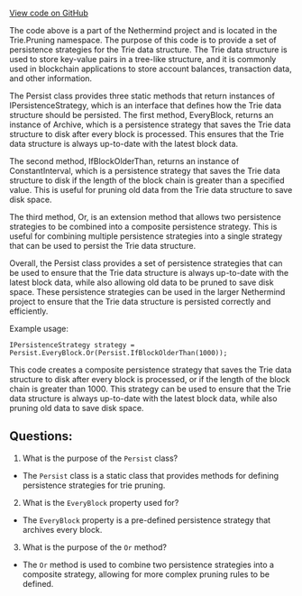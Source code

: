 [View code on GitHub](https://github.com/NethermindEth/nethermind/src/Nethermind/Nethermind.Trie/Pruning/Persist.cs)

The code above is a part of the Nethermind project and is located in the Trie.Pruning namespace. The purpose of this code is to provide a set of persistence strategies for the Trie data structure. The Trie data structure is used to store key-value pairs in a tree-like structure, and it is commonly used in blockchain applications to store account balances, transaction data, and other information.

The Persist class provides three static methods that return instances of IPersistenceStrategy, which is an interface that defines how the Trie data structure should be persisted. The first method, EveryBlock, returns an instance of Archive, which is a persistence strategy that saves the Trie data structure to disk after every block is processed. This ensures that the Trie data structure is always up-to-date with the latest block data.

The second method, IfBlockOlderThan, returns an instance of ConstantInterval, which is a persistence strategy that saves the Trie data structure to disk if the length of the block chain is greater than a specified value. This is useful for pruning old data from the Trie data structure to save disk space.

The third method, Or, is an extension method that allows two persistence strategies to be combined into a composite persistence strategy. This is useful for combining multiple persistence strategies into a single strategy that can be used to persist the Trie data structure.

Overall, the Persist class provides a set of persistence strategies that can be used to ensure that the Trie data structure is always up-to-date with the latest block data, while also allowing old data to be pruned to save disk space. These persistence strategies can be used in the larger Nethermind project to ensure that the Trie data structure is persisted correctly and efficiently. 

Example usage:

```
IPersistenceStrategy strategy = Persist.EveryBlock.Or(Persist.IfBlockOlderThan(1000));
```

This code creates a composite persistence strategy that saves the Trie data structure to disk after every block is processed, or if the length of the block chain is greater than 1000. This strategy can be used to ensure that the Trie data structure is always up-to-date with the latest block data, while also pruning old data to save disk space.
## Questions: 
 1. What is the purpose of the `Persist` class?
- The `Persist` class is a static class that provides methods for defining persistence strategies for trie pruning.

2. What is the `EveryBlock` property used for?
- The `EveryBlock` property is a pre-defined persistence strategy that archives every block.

3. What is the purpose of the `Or` method?
- The `Or` method is used to combine two persistence strategies into a composite strategy, allowing for more complex pruning rules to be defined.